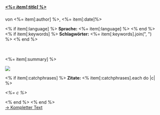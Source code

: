 ##### <a href="/texte/<%=item[:id]%>" ><%= item[:title] %></a>

von <%= item[:author] %>, <%= item[:date]%>

<div class="row" >

  <div class="col-lg-5 col-md-5 col-xs-12" >
    <% if item[:language] %>
      <b>Sprache:</b> <%= item[:language] %>
    <% end %>
  </div>

  <div class="col-lg-7 col-md-7 col-xs-12" >
    <% if item[:keywords] %>
      <b>Schlagwörter:</b> <%= item[:keywords].join(", ") %>
    <% end %>
  </div>
</div>

<br>
<br>

<div class="row" >
  <div class="col-lg-7 col-md-7 col-xs-12" >
    <p>
      <%= item[:summary] %>
    </p>
    <p>
      <a href="/texte/<%=item[:id]%>" ><img src="/images/<%= item[:id] %>.jpg"/></a>
    </p>
  </div>

  <div class="col-lg-5 col-md-5 col-xs-12" >
    <% if item[:catchphrases] %>
      <b>Zitate:</b>
      <% item[:catchphrases].each do |c| %>
        <p><i><%= c %></i></p>
      <% end %>
    <% end %>
  </div>
</div>


<div class="row" >
  <a href="/texte/<%=item[:id]%>" >&rarr; Kompletter Text</a>
</div>

